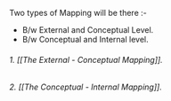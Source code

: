 Two types of Mapping will be there :-

- B/w External and Conceptual Level.
- B/w Conceptual and Internal level.

###### 1. [[The External - Conceptual Mapping]].
###### 2. [[The Conceptual - Internal Mapping]].
